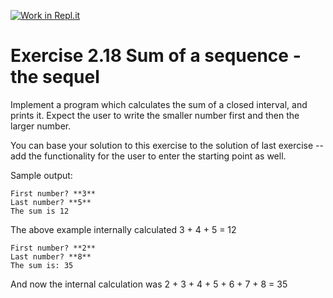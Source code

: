 [![Work in Repl.it](https://classroom.github.com/assets/work-in-replit-14baed9a392b3a25080506f3b7b6d57f295ec2978f6f33ec97e36a161684cbe9.svg)](https://classroom.github.com/online_ide?assignment_repo_id=5373682&assignment_repo_type=AssignmentRepo)
# Exercise 2.18 Sum of a sequence - the sequel

Implement a program which calculates the sum of a closed interval, and prints it. Expect the user to write the smaller number first and then the larger number.

You can base your solution to this exercise to the solution of last exercise -- add the functionality for the user to enter the starting point as well.

Sample output:

```plaintext
First number? **3**
Last number? **5**
The sum is 12
```

The above example internally calculated  3 + 4 + 5 = 12

```plaintext
First number? **2**
Last number? **8**
The sum is: 35
```

And now the internal calculation was 2 + 3 + 4 + 5 + 6 + 7 + 8 = 35
